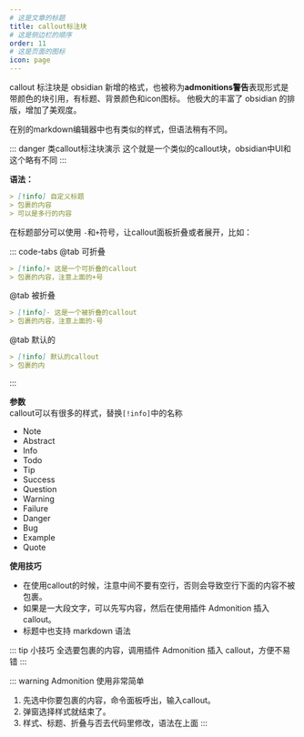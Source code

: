 ```yaml
---
# 这是文章的标题
title: callout标注块
# 这是侧边栏的顺序
order: 11
# 这是页面的图标
icon: page
---
```

callout 标注块是 obsidian 新增的格式，也被称为**admonitions警告**表现形式是带颜色的块引用，有标题、背景颜色和icon图标。
他极大的丰富了 obsidian 的排版，增加了美观度。

在别的markdown编辑器中也有类似的样式，但语法稍有不同。

::: danger 类callout标注块演示
这个就是一个类似的callout块，obsidian中UI和这个略有不同
:::

**语法：**

```markdown
> [!info] 自定义标题
> 包裹的内容
> 可以是多行的内容
```
在标题部分可以使用 `-`和`+`符号，让callout面板折叠或者展开，比如：

::: code-tabs
@tab 可折叠
```markdown
> [!info]+ 这是一个可折叠的callout
> 包裹的内容，注意上面的+号
```
@tab 被折叠
```markdown
> [!info]- 这是一个被折叠的callout
> 包裹的内容，注意上面的-号
```
@tab 默认的
```markdown
> [!info] 默认的callout
> 包裹的内

```
:::

**参数**  
callout可以有很多的样式，替换`[!info]`中的名称
- Note
- Abstract
- Info
- Todo
- Tip
- Success
- Question
- Warning
- Failure
- Danger
- Bug
- Example
- Quote

**使用技巧**
- 在使用callout的时候，注意中间不要有空行，否则会导致空行下面的内容不被包裹。
- 如果是一大段文字，可以先写内容，然后在使用插件 Admonition 插入callout。
- 标题中也支持 markdown 语法


::: tip 小技巧
全选要包裹的内容，调用插件 Admonition 插入 callout，方便不易错
:::

::: warning Admonition 使用非常简单
1. 先选中你要包裹的内容，命令面板呼出，输入callout。
2. 弹窗选择样式就结束了。
3. 样式、标题、折叠与否去代码里修改，语法在上面
:::


